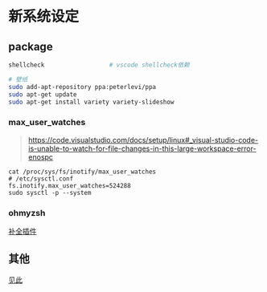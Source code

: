 新系统设定
========

package
-------

``` sh
shellcheck                  # vscode shellcheck依赖

# 壁纸
sudo add-apt-repository ppa:peterlevi/ppa
sudo apt-get update
sudo apt-get install variety variety-slideshow
```

### max_user_watches

> <https://code.visualstudio.com/docs/setup/linux#_visual-studio-code-is-unable-to-watch-for-file-changes-in-this-large-workspace-error-enospc>

    cat /proc/sys/fs/inotify/max_user_watches
    # /etc/sysctl.conf
    fs.inotify.max_user_watches=524288
    sudo sysctl -p --system

### ohmyzsh

[补全插件](https://github.com/zsh-users/zsh-autosuggestions)

其他
----

[见此](http://www.cnblogs.com/xionghj/p/4211417.html)
